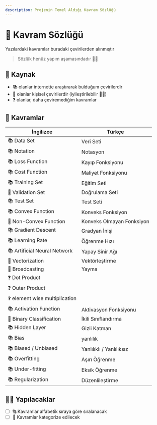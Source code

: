 ```yaml
---
description: Projenin Temel Aldığı Kavram Sözlüğü
---
```


# 📕 Kavram Sözlüğü
Yazılardaki kavramlar buradaki çevirilerden alınmıştır

> Sözlük henüz yapım aşamasındadır 👷‍♀️ 

## 🐾 Kaynak
- 📚 olanlar internette araştırarak bulduğum çevirilerdir
- 🦋 olanlar kişisel çevirilerdir (iyileştirilebilir 👩‍🔧)
- ❓ olanlar, daha çeviremediğim kavramlar

## 💫 Kavramlar

| İngilizce | Türkçe              |
| ---------- |--------------------|
| 📚 Data Set | Veri Seti          |
| 📚 Notation | Notasyon           |
| 📚 Loss Function | Kayıp Fonksiyonu  |
| 📚 Cost Function | Maliyet Fonksiyonu |
| 📚 Training Set | Eğitim Seti |
| 🦋 Validation Set | Doğrulama Seti|
| 📚 Test Set | Test Seti |
| 📚 Convex Function | Konveks Fonksiyon |
| 🦋 Non-Convex Function | Konveks Olmayan Fonksiyon |
| 📚 Gradient Descent | Gradyan İnişi |
| 📚 Learning Rate | Öğrenme Hızı |
| 📚 Artificial Neural Network | Yapay Sinir Ağı |
| 🦋 Vectorization | Vektörleştirme |
| 🦋 Broadcasting  | Yayma |
| ❓ Dot Product    |  |
| ❓ Outer Product  |  |
| ❓ element wise multiplication |  |
| 📚 Activation Function | Aktivasyon Fonksiyonu |
| 🦋 Binary Classification | İkili Sınıflandırma |
| 📚 Hidden Layer | Gizli Katman |
| 📚 Bias | yanlılık |
| 📚 Biased / Unbiased | Yanlılıklı / Yanlılıksız |
| 📚 Overfitting | Aşırı Öğrenme |
| 📚 Under-fitting | Eksik Öğrenme |
| 📚 Regularization | Düzenlileştirme |


## 👷‍♀️ Yapılacaklar
- [ ] 🔠 Kavramlar alfabetik sıraya göre sıralanacak
- [ ] 🎨 Kavramlar kategorize edilecek